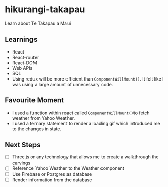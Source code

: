 
# hikurangi-takapau

Learn about Te Takapau a Maui

## Learnings
- React
- React-router
- React-DOM
- Web APIs
- SQL
- Using redux will be more efficient than `ComponentWillMount()`.  It felt like I was using a large amount of unnecessary code.

## Favourite Moment
- I used a function within react called `ComponentWillMount()`to fetch weather from Yahoo Weather.
- I used a ternary statement to render a loading gif which introduced me to the changes in state.

## Next Steps
- [ ] Three.js or any technology that allows me to create a walkthrough the carvings
- [ ] Reference Yahoo Weather to the Weather component
- [ ] Use Firebase or Postgres as database
- [ ] Render information from the database
